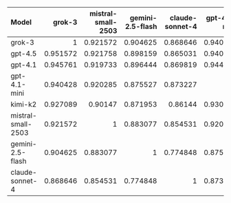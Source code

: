 | Model              |   grok-3 |   mistral-small-2503 |   gemini-2.5-flash |   claude-sonnet-4 |   gpt-4.1-mini |   gpt-4.1 |   gpt-4.5 |   kimi-k2 |     SUM |
|:-------------------|---------:|---------------------:|-------------------:|------------------:|---------------:|----------:|----------:|----------:|--------:|
| grok-3             | 1        |             0.921572 |           0.904625 |          0.868646 |       0.940428 |  0.945761 |  0.951572 |  0.927089 | 7.45969 |
| gpt-4.5            | 0.951572 |             0.921758 |           0.898159 |          0.865031 |       0.940428 |  0.943627 |  1        |  0.922834 | 7.44341 |
| gpt-4.1            | 0.945761 |             0.919733 |           0.896444 |          0.869819 |       0.944067 |  1        |  0.943627 |  0.921691 | 7.44114 |
| gpt-4.1-mini       | 0.940428 |             0.920285 |           0.875527 |          0.873227 |       1        |  0.944067 |  0.940428 |  0.930119 | 7.42408 |
| kimi-k2            | 0.927089 |             0.90147  |           0.871953 |          0.86144  |       0.930119 |  0.921691 |  0.922834 |  1        | 7.3366  |
| mistral-small-2503 | 0.921572 |             1        |           0.883077 |          0.854531 |       0.920285 |  0.919733 |  0.921758 |  0.90147  | 7.32243 |
| gemini-2.5-flash   | 0.904625 |             0.883077 |           1        |          0.774848 |       0.875527 |  0.896444 |  0.898159 |  0.871953 | 7.10463 |
| claude-sonnet-4    | 0.868646 |             0.854531 |           0.774848 |          1        |       0.873227 |  0.869819 |  0.865031 |  0.86144  | 6.96754 |